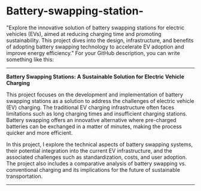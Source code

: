 # Battery-swapping-station-
"Explore the innovative solution of battery swapping stations for electric vehicles (EVs), aimed at reducing charging time and promoting sustainability. This project dives into the design, infrastructure, and benefits of adopting battery swapping technology to accelerate EV adoption and improve energy efficiency."
For your GitHub description, you can write something like this:

---

**Battery Swapping Stations: A Sustainable Solution for Electric Vehicle Charging**

This project focuses on the development and implementation of battery swapping stations as a solution to address the challenges of electric vehicle (EV) charging. The traditional EV charging infrastructure often faces limitations such as long charging times and insufficient charging stations. Battery swapping offers an innovative alternative where pre-charged batteries can be exchanged in a matter of minutes, making the process quicker and more efficient. 

In this project, I explore the technical aspects of battery swapping systems, their potential integration into the current EV infrastructure, and the associated challenges such as standardization, costs, and user adoption. The project also includes a comparative analysis of battery swapping vs. conventional charging and its implications for the future of sustainable transportation. 

---
